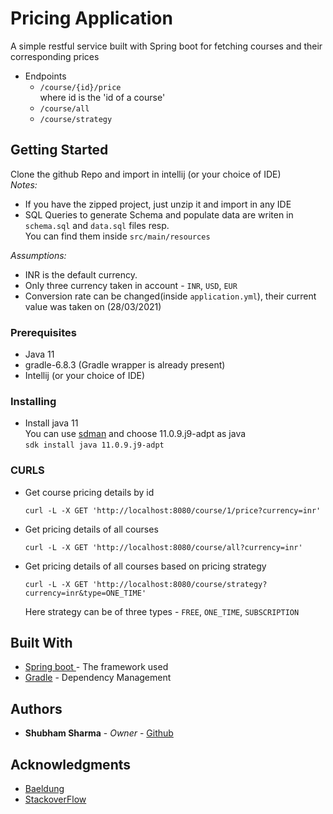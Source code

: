 # Pricing Application
A simple restful service built with Spring boot for fetching courses and their corresponding prices 
- Endpoints
    - `/course/{id}/price` \
      where id is the 'id of a course'
    - `/course/all` 
    - `/course/strategy`

## Getting Started
Clone the github Repo and import in intellij (or your choice of IDE) \
*Notes:* 
- If you have the zipped project, just unzip it and import in any IDE
- SQL Queries to generate Schema and populate data are writen in `schema.sql` and `data.sql` files resp. \
  You can find them inside `src/main/resources` 
  
*Assumptions:*
- INR is the default currency.
- Only three currency taken in account - `INR`, `USD`, `EUR`
- Conversion rate can be changed(inside `application.yml`), their current value was taken on (28/03/2021)

### Prerequisites
- Java 11
- gradle-6.8.3 (Gradle wrapper is already present)
- Intellij (or your choice of IDE)

### Installing
- Install java 11 \
  You can use [sdman](https://sdkman.io/install) and choose 11.0.9.j9-adpt as java<br>
  `sdk install java 11.0.9.j9-adpt`
  
### CURLS
- Get course pricing details by id
    ```
    curl -L -X GET 'http://localhost:8080/course/1/price?currency=inr'
    ```
- Get pricing details of all courses 
    ```
    curl -L -X GET 'http://localhost:8080/course/all?currency=inr'
    ```
- Get pricing details of all courses based on pricing strategy
    ```
    curl -L -X GET 'http://localhost:8080/course/strategy?currency=inr&type=ONE_TIME'    
    ```
    Here strategy can be of three types - `FREE`, `ONE_TIME`, `SUBSCRIPTION`
    
## Built With
* [Spring boot ](https://spring.io/projects/spring-boot) - The framework used
* [Gradle](https://gradle.org/) - Dependency Management

## Authors
* **Shubham Sharma** - *Owner* - [Github](https://github.com/shubham-shar)

## Acknowledgments
- [Baeldung](https://www.baeldung.com)
- [StackoverFlow](https://stackoverflow.com/)
